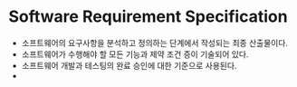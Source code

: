 # Software Requirement Specification
- 소프트웨어의 요구사항을 분석하고 정의하는 단계에서 작성되는 최종 산출물이다.
- 소프트웨어가 수행해야 할 모든 기능과 제약 조건 증이 기술되어 있다.
- 소프트웨어 개발과 테스팅의 완료 승인에 대한 기준으로 사용된다.
- 